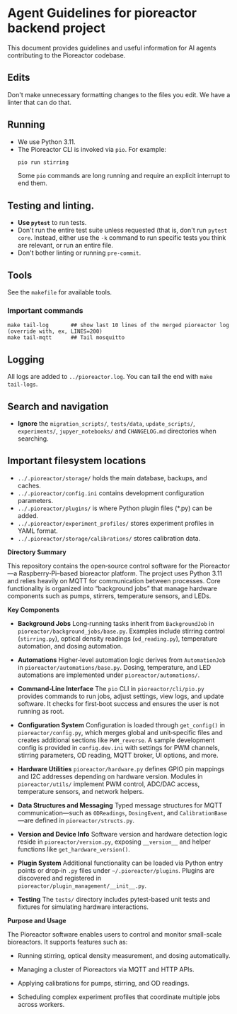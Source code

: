 # Agent Guidelines for pioreactor backend project

This document provides guidelines and useful information for AI agents contributing to the Pioreactor codebase.

## Edits

Don't make unnecessary formatting changes to the files you edit. We have a linter that can do that.

## Running

- We use Python 3.11.
- The Pioreactor CLI is invoked via `pio`. For example:
  ```bash
  pio run stirring
  ```
  Some `pio` commands are long running and require an explicit interrupt to end them.

## Testing and linting.

- **Use `pytest`** to run tests.
- Don't run the entire test suite unless requested (that is, don't run `pytest core`. Instead, either use the `-k` command to run specific tests you think are relevant, or run an entire file.
- Don't bother linting or running `pre-commit`.

## Tools

See the `makefile` for available tools.

### Important commands

```
make tail-log       ## show last 10 lines of the merged pioreactor log (override with, ex, LINES=200)
make tail-mqtt      ## Tail mosquitto
```

## Logging

 All logs are added to `../pioreactor.log`. You can tail the end with `make tail-logs`.

## Search and navigation

- **Ignore** the `migration_scripts/`, `tests/data`, `update_scripts/`, `experiments/`, `jupyer_notebooks/` and `CHANGELOG.md` directories when searching.

## Important filesystem locations

- `../.pioreactor/storage/` holds the main database, backups, and caches.
- `../.pioreactor/config.ini` contains development configuration parameters.
- `../.pioreactor/plugins/` is where Python plugin files (\*.py) can be added.
- `../.pioreactor/experiment_profiles/` stores experiment profiles in YAML format.
- `../.pioreactor/storage/calibrations/` stores calibration data.


**Directory Summary**

This repository contains the open‑source control software for the Pioreactor—a Raspberry‑Pi–based bioreactor platform. The project uses Python 3.11 and relies heavily on MQTT for communication between processes. Core functionality is organized into “background jobs” that manage hardware components such as pumps, stirrers, temperature sensors, and LEDs.

**Key Components**

*   **Background Jobs**
    Long‑running tasks inherit from `BackgroundJob` in `pioreactor/background_jobs/base.py`. Examples include stirring control (`stirring.py`), optical density readings (`od_reading.py`), temperature automation, and dosing automation.

*   **Automations**
    Higher‑level automation logic derives from `AutomationJob` in `pioreactor/automations/base.py`. Dosing, temperature, and LED automations are implemented under `pioreactor/automations/`.

*   **Command‑Line Interface**
    The `pio` CLI in `pioreactor/cli/pio.py` provides commands to run jobs, adjust settings, view logs, and update software. It checks for first‑boot success and ensures the user is not running as root.

*   **Configuration System**
    Configuration is loaded through `get_config()` in `pioreactor/config.py`, which merges global and unit‑specific files and creates additional sections like `PWM_reverse`. A sample development config is provided in `config.dev.ini` with settings for PWM channels, stirring parameters, OD reading, MQTT broker, UI options, and more.

*   **Hardware Utilities**
    `pioreactor/hardware.py` defines GPIO pin mappings and I2C addresses depending on hardware version. Modules in `pioreactor/utils/` implement PWM control, ADC/DAC access, temperature sensors, and network helpers.

*   **Data Structures and Messaging**
    Typed message structures for MQTT communication—such as `ODReadings`, `DosingEvent`, and `CalibrationBase`—are defined in `pioreactor/structs.py`.

*   **Version and Device Info**
    Software version and hardware detection logic reside in `pioreactor/version.py`, exposing `__version__` and helper functions like `get_hardware_version()`.

*   **Plugin System**
    Additional functionality can be loaded via Python entry points or drop‑in `.py` files under `~/.pioreactor/plugins`. Plugins are discovered and registered in `pioreactor/plugin_management/__init__.py`.

*   **Testing**
    The `tests/` directory includes pytest-based unit tests and fixtures for simulating hardware interactions.


**Purpose and Usage**

The Pioreactor software enables users to control and monitor small-scale bioreactors. It supports features such as:

*   Running stirring, optical density measurement, and dosing automatically.

*   Managing a cluster of Pioreactors via MQTT and HTTP APIs.

*   Applying calibrations for pumps, stirring, and OD readings.

*   Scheduling complex experiment profiles that coordinate multiple jobs across workers.
